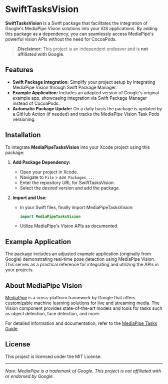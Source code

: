 # SwiftTasksVision

**SwiftTasksVision** is a Swift package that facilitates the integration of Google's MediaPipe Vision solutions into your iOS applications. By adding this package as a dependency, you can seamlessly access MediaPipe's powerful vision APIs without the need for CocoaPods.

> **Disclaimer:** This project is an independent endeavor and is **not affiliated with Google**.

## Features

- **Swift Package Integration:** Simplify your project setup by integrating MediaPipe Vision through Swift Package Manager.
- **Example Application:** Includes an adapted version of Google's original example app, showcasing integration via Swift Package Manager instead of CocoaPods.
- **Automatic Package Update:** On a daily basis the package is updated by a GitHub Action (if needed) and tracks the MediaPipe Vision Task Pods versioning.

## Installation

To integrate **MediaPipeTasksVision** into your Xcode project using this package:

1. **Add Package Dependency:**
   - Open your project in Xcode.
   - Navigate to `File` > `Add Packages...`.
   - Enter the repository URL for SwiftTasksVision.
   - Select the desired version and add the package.

2. **Import and Use:**
   - In your Swift files, finally import MediaPipeTasksVision:
     ```swift
     import MediaPipeTasksVision
     ```
   - Utilize MediaPipe's Vision APIs as documented.

## Example Application

The package includes an adjusted example application (originally from Google) demonstrating real-time pose detection using MediaPipe Vision. This serves as a practical reference for integrating and utilizing the APIs in your projects.

## About MediaPipe Vision

[MediaPipe](https://ai.google.dev/edge/mediapipe/solutions/guide) is a cross-platform framework by Google that offers customizable machine learning solutions for live and streaming media. The Vision component provides state-of-the-art models and tools for tasks such as object detection, face detection, and more.

For detailed information and documentation, refer to the [MediaPipe Tasks Guide](https://ai.google.dev/edge/mediapipe/solutions/tasks).

## License

This project is licensed under the MIT License.

---

*Note: MediaPipe is a trademark of Google. This project is not affiliated with or endorsed by Google.*
